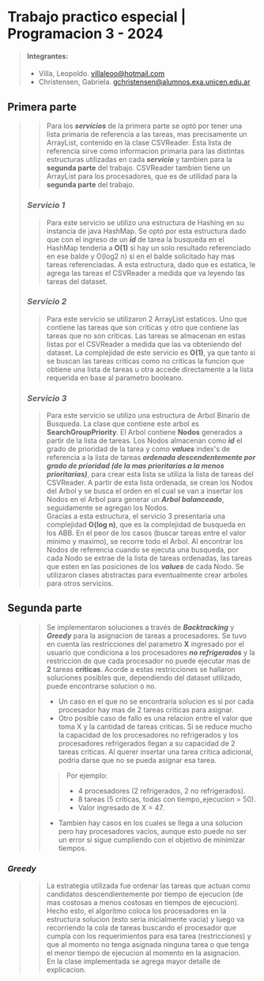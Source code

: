 # Trabajo practico especial | Programacion 3 - 2024
> #### Integrantes:
> - Villa, Leopoldo. villaleoo@hotmail.com
> - Christensen, Gabriela. gchristensen@alumnos.exa.unicen.edu.ar

## Primera parte
> > Para los ***servicios*** de la primera parte se optó por tener una lista primaria de referencia a las tareas, mas precisamente un ArrayList, contenido en la clase CSVReader.
> > Esta lista de referencia sirve como informacion primaria para las distintas estructuras utilizadas en cada ***servicio*** y tambien para la **segunda parte** del trabajo. CSVReader tambien tiene un ArrayList para los procesadores, que es de utilidad para la **segunda parte** del trabajo.
> ### ***Servicio 1***
> > Para este servicio se utilizo una estructura de Hashing en su instancia de java HashMap.
> > Se optó por esta estructura dado que con el ingreso de un ***id*** de tarea la busqueda en el HashMap tenderia a **O(1)** si hay un solo resultado referenciado en ese balde y O(log2 n) si en el balde solicitado hay mas tareas referenciadas.
> > A esta estructura, dado que es estatica, le agrega las tareas el CSVReader a medida que va leyendo las tareas del dataset.
> ### ***Servicio 2***
> > Para este servicio se utilizaron 2 ArrayList estaticos. Uno que contiene las tareas que son criticas y otro que contiene las tareas que no son criticas.
> > Las tareas se almacenan en estas listas por el CSVReader a medida que las va obteniendo del dataset. La complejidad de este servicio es **O(1)**, ya que tanto si se buscan las tareas criticas como no criticas la funcion que obtiene una lista de tareas u otra accede directamente a la lista requerida en base al parametro booleano.
> ### ***Servicio 3***
> > Para este servicio se utilizo una estructura de Arbol Binario de Busqueda. La clase que contiene este arbol es **SearchGroupPriority**. El Arbol contiene **Nodos** generados a partir de la lista de tareas. Los Nodos almacenan como ***id*** el grado de prioridad de la tarea y como ***values*** index's de referencia a la lista de tareas ***ordenada descendentemente por grado de prioridad (de la mas prioritarias a la menos prioritarias)***, para crear esta lista se utiliza la lista de tareas del CSVReader.
> > A partir de esta lista ordenada, se crean los Nodos del Arbol y se busca el orden en el cual se van a insertar los Nodos en el Arbol para generar un ***Arbol balanceado***, seguidamente se agregan los Nodos.  
> >Gracias a esta estructura, el servicio 3 presentaria una complejidad **O(log n)**, que es la complejidad de busqueda en los ABB. En el peor de los casos (buscar tareas entre el valor minimo y maximo), se recorre todo el Arbol. Al encontrar los Nodos de referencia cuando se ejecuta una busqueda, por cada Nodo se extrae de la lista de tareas ordenadas, las tareas que esten en las posiciones de los ***values*** de cada Nodo.
> > Se utilizaron clases abstractas para eventualmente crear arboles para otros servicios.

## Segunda parte
> > Se implementaron soluciones a través de ***Backtracking*** y ***Greedy*** para la asignacion de tareas a procesadores. Se tuvo en cuenta las restricciones del parametro **X** ingresado por el usuario que condiciona a los procesadores ***no refrigerados*** y la restriccion de que cada procesador no puede ejecutar mas de **2** tareas **criticas**. Acorde a estas restricciones se hallaron soluciones posibles que, dependiendo del dataset utilizado, puede
> > encontrarse solucion o no.
> > - Un caso en el que no se encontraria solucion es si por cada procesador hay mas de 2 tareas criticas para asignar.
> > - Otro posible caso de fallo es una relacion entre el valor que toma X y la cantidad de tareas criticas. Si se reduce mucho la capacidad de los procesadores no refrigerados y los procesadores refrigerados llegan a su capacidad de 2 tareas criticas. Al querer insertar una tarea critica adicional, podria darse que no se pueda asignar esa tarea.
> > > Por ejemplo:
> > > - 4 procesadores (2 refrigerados, 2 no refrigerados).
> >  >- 8 tareas (5 criticas, todas con tiempo_ejecucion = 50).
> >  >- Valor ingresado de X = 47.
> > - Tambien hay casos en los cuales se llega a una solucion pero hay procesadores vacios, aunque esto puede no ser un error si sigue cumpliendo con el objetivo de minimizar tiempos.
### ***Greedy***
> > La estrategia utilizada fue ordenar las tareas que actuan como candidatos descendientemente por tiempo de ejecucion (de mas costosas a menos costosas en tiempos de ejecucion).  
> > Hecho esto, el algoritmo coloca los procesadores en la estructura solucion (esto seria inicialmente vacia) y luego va recorriendo la cola de tareas buscando el procesador que cumpla con los requerimientos para esa tarea (restricciones) y que al momento no tenga asignada ninguna tarea o que tenga el menor tiempo de ejecucion al momento en la asignacion.  
> > En la clase implementada se agrega mayor detalle de explicacion.
